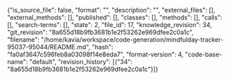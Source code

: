 {"is_source_file": false, "format": "", "description": "", "external_files": [], "external_methods": [], "published": [], "classes": [], "methods": [], "calls": [], "search-terms": [], "state": 2, "file_id": 17, "knowledge_revision": 34, "git_revision": "8a655d18b9fb3681b1e2f53262e969dfee2c0a1c", "filename": "/home/kavia/workspace/code-generation/mindfulday-tracker-95037-95044/README.md", "hash": "fa0af3647c596feb8a03098f14e8eda7", "format-version": 4, "code-base-name": "default", "revision_history": [{"34": "8a655d18b9fb3681b1e2f53262e969dfee2c0a1c"}]}